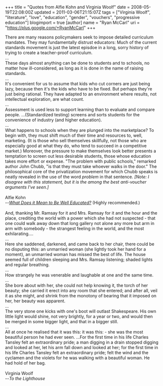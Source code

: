+++
title = "Quotes from Alfie Kohn and Virginia Woolf"
date = 2008-05-19T22:08:00Z
updated = 2011-03-06T21:15:07Z
tags = ["Virginia Woolf", "literature", "love", "education", "gender", "vouchers", "progressive education"]
blogimport = true
[author]
	name = "Ryan McCarl"
	uri = "https://plus.google.com/+RyanMcCarl"
+++

There are many reasons policymakers seek to impose detailed curriculum mandates.  They may fundamentally distrust educators: Much of the current standards movement is just the latest episdoe in a long, sorry history of trying to create a teacher-proof curriculum.<br />...<br />These days almost anything can be done to students and to schools, no matter how ill-considered, as long as it is done in the name of raising standards.<br />...<br />It's convenient for us to assume that kids who cut corners are just being lazy, because then it's the kids who have to be fixed.  But perhaps they're just being rational.  They have adapted to an environment where results, not intellectual exploration, are what count.<br />...<br />Assessment is used less to support learning than to evaluate and compare people.  ...(Standardized testing) screens and sorts students for the convenience of industry (and higher education).<br />...<br />What happens to schools when they are plunged into the marketplace?  To begin with, they must shift much of their time and resources to, well, marketing.  (It is those who sell themselves skillfully, not those who are especially good at what they do, who tend to succeed in a competitive market.)  Moreover, the pressure to make themselves look better presents a temptation to screen out less desirable students, those whose education takes more effort or expense.  "The problem with public schools," remarked author John Chubb, "is that they must take whoever walks in the door."  The philosophical core of the privatization movement for which Chubb speaks is neatly revealed in the use of the word <em>problem </em>in that sentence.  <em>[Note: I disagree with this statement, but it is the among the best anti-voucher arguments I've seen.]</em><br /><br />Alfie Kohn<br />  --<em><a href="http://www.amazon.com/Educated-Essays-Standards-Grading-Follies/dp/0807032670">What Does it Mean to Be Well Educated?</a> </em>(Highly recommended.)<br /><br />And, thanking Mr. Ramsay for it and Mrs. Ramsay for it and the hour and the place, crediting the world with a power which she had not suspected - that one could walk away down that long gallery not alone any more but arm in arm with somebody - the strangest feeling in the world, and the most exhilarating....<br />...<br />Here she saddened, darkened, and came back to her chair, there could be no disputing this: an unmarried woman (she lightly took her hand for a moment), an unmarried woman has missed the best of life.  The house seemed full of children sleeping and Mrs. Ramsay listening; shaded lights and regular breathing.<br />...<br />How strangely he was venerable and laughable at one and the same time.<br />...<br />She bore about with her, she could not help knowing it, the torch of her beauty; she carried it erect into any room that she entered; and after all, veil it as she might, and shrink from the monotony of bearing that it imposed on her, her beauty was apparent.<br />...<br />The very stone one kicks with one's boot will outlast Shakespeare.  His own little light would shine, not very brightly, for a year or two, and would then be merged in some bigger light, and that in a bigger still.<br />...<br />All at once he realised that it was this: it was this: - she was the most beautiful person he had ever seen.  ...For the first time in his life Charles Tansley felt an extraordinary pride; a man digging in a drain stopped digging and looked at her, let his arm fall down and looked at her; for the first time in his life Charles Tansley felt an extraordinary pride; felt the wind and the cyclamen and the violets for he was walking with a beautiful woman.  He had hold of her bag.<br /><br />Virginia Woolf<br />  --<em>To the Lighthouse</em>
